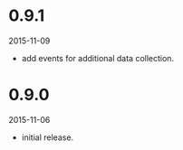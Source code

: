 # 0.9.1

2015-11-09

 - add events for additional data collection.

# 0.9.0

2015-11-06

 - initial release.
